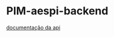 # PIM-aespi-backend
[documentação da api](https://web.postman.co/collections/12475375-45212ebb-8c50-410d-885e-bc070744766a?version=latest&workspace=40d65f47-4baf-4445-8059-d5e15eebba1d#90297fe8-9544-48dd-b189-32adf73b09ac)
